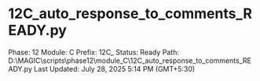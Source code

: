 # 12C_auto_response_to_comments_READY.py

Phase: 12
Module: C
Prefix: 12C_
Status: Ready
Path: D:\MAGIC\scripts\phase12\module_C\12C_auto_response_to_comments_READY.py
Last Updated: July 28, 2025 5:14 PM (GMT+5:30)
